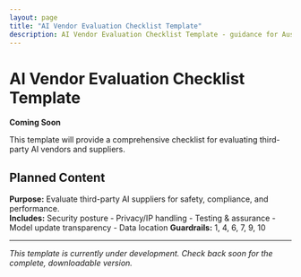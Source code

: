 ```yaml
---
layout: page
title: "AI Vendor Evaluation Checklist Template"
description: AI Vendor Evaluation Checklist Template - guidance for Australian businesses.
---
```


# AI Vendor Evaluation Checklist Template

**Coming Soon**

This template will provide a comprehensive checklist for evaluating third-party AI vendors and suppliers.

## Planned Content

**Purpose:** Evaluate third-party AI suppliers for safety, compliance, and performance.  
**Includes:** Security posture - Privacy/IP handling - Testing & assurance - Model update transparency - Data location
**Guardrails:** 1, 4, 6, 7, 9, 10

---

*This template is currently under development. Check back soon for the complete, downloadable version.*